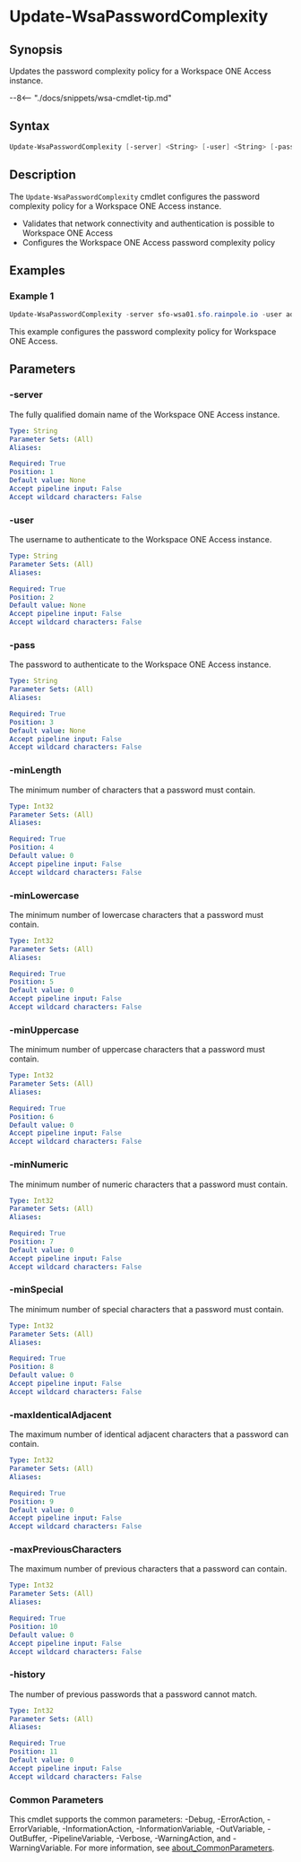 # Update-WsaPasswordComplexity

## Synopsis

Updates the password complexity policy for a Workspace ONE Access instance.

--8<-- "./docs/snippets/wsa-cmdlet-tip.md"

## Syntax

```powershell
Update-WsaPasswordComplexity [-server] <String> [-user] <String> [-pass] <String> [-minLength] <Int32> [-minLowercase] <Int32> [-minUppercase] <Int32> [-minNumeric] <Int32> [-minSpecial] <Int32> [-maxIdenticalAdjacent] <Int32> [-maxPreviousCharacters] <Int32> [-history] <Int32> [<CommonParameters>]
```

## Description

The `Update-WsaPasswordComplexity` cmdlet configures the password complexity policy for a Workspace ONE Access instance.

- Validates that network connectivity and authentication is possible to Workspace ONE Access
- Configures the Workspace ONE Access password complexity policy

## Examples

### Example 1

```powershell
Update-WsaPasswordComplexity -server sfo-wsa01.sfo.rainpole.io -user admin -pass VMw@re1! -minLength 15 -minLowercase 1 -minUppercase 1 -minNumeric 1 -minSpecial 1 -maxIdenticalAdjacent 1 -maxPreviousCharacters 0 -history 5
```

This example configures the password complexity policy for Workspace ONE Access.

## Parameters

### -server

The fully qualified domain name of the Workspace ONE Access instance.

```yaml
Type: String
Parameter Sets: (All)
Aliases:

Required: True
Position: 1
Default value: None
Accept pipeline input: False
Accept wildcard characters: False
```

### -user

The username to authenticate to the Workspace ONE Access instance.

```yaml
Type: String
Parameter Sets: (All)
Aliases:

Required: True
Position: 2
Default value: None
Accept pipeline input: False
Accept wildcard characters: False
```

### -pass

The password to authenticate to the Workspace ONE Access instance.

```yaml
Type: String
Parameter Sets: (All)
Aliases:

Required: True
Position: 3
Default value: None
Accept pipeline input: False
Accept wildcard characters: False
```

### -minLength

The minimum number of characters that a password must contain.

```yaml
Type: Int32
Parameter Sets: (All)
Aliases:

Required: True
Position: 4
Default value: 0
Accept pipeline input: False
Accept wildcard characters: False
```

### -minLowercase

The minimum number of lowercase characters that a password must contain.

```yaml
Type: Int32
Parameter Sets: (All)
Aliases:

Required: True
Position: 5
Default value: 0
Accept pipeline input: False
Accept wildcard characters: False
```

### -minUppercase

The minimum number of uppercase characters that a password must contain.

```yaml
Type: Int32
Parameter Sets: (All)
Aliases:

Required: True
Position: 6
Default value: 0
Accept pipeline input: False
Accept wildcard characters: False
```

### -minNumeric

The minimum number of numeric characters that a password must contain.

```yaml
Type: Int32
Parameter Sets: (All)
Aliases:

Required: True
Position: 7
Default value: 0
Accept pipeline input: False
Accept wildcard characters: False
```

### -minSpecial

The minimum number of special characters that a password must contain.

```yaml
Type: Int32
Parameter Sets: (All)
Aliases:

Required: True
Position: 8
Default value: 0
Accept pipeline input: False
Accept wildcard characters: False
```

### -maxIdenticalAdjacent

The maximum number of identical adjacent characters that a password can contain.

```yaml
Type: Int32
Parameter Sets: (All)
Aliases:

Required: True
Position: 9
Default value: 0
Accept pipeline input: False
Accept wildcard characters: False
```

### -maxPreviousCharacters

The maximum number of previous characters that a password can contain.

```yaml
Type: Int32
Parameter Sets: (All)
Aliases:

Required: True
Position: 10
Default value: 0
Accept pipeline input: False
Accept wildcard characters: False
```

### -history

The number of previous passwords that a password cannot match.

```yaml
Type: Int32
Parameter Sets: (All)
Aliases:

Required: True
Position: 11
Default value: 0
Accept pipeline input: False
Accept wildcard characters: False
```

### Common Parameters

This cmdlet supports the common parameters: -Debug, -ErrorAction, -ErrorVariable, -InformationAction, -InformationVariable, -OutVariable, -OutBuffer, -PipelineVariable, -Verbose, -WarningAction, and -WarningVariable. For more information, see [about_CommonParameters](http://go.microsoft.com/fwlink/?LinkID=113216).
